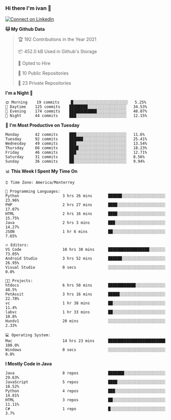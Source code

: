 ### Hi there I'm ivan 👋
[![Connect on LinkedIn](https://img.shields.io/badge/--linkedin?label=LinkedIn&logo=LinkedIn&style=social)](https://www.linkedin.com/in/ivanjtm)
<!--START_SECTION:waka-->
**🐱 My Github Data** 

> 🏆 192 Contributions in the Year 2021
 > 
> 📦 452.0 kB Used in Github's Storage 
 > 
> 💼 Opted to Hire
 > 
> 📜 10 Public Repositories 
 > 
> 🔑 23 Private Repositories  
 > 
**I'm a Night 🦉** 

```text
🌞 Morning    19 commits     █░░░░░░░░░░░░░░░░░░░░░░░░   5.25% 
🌆 Daytime    125 commits    ████████░░░░░░░░░░░░░░░░░   34.53% 
🌃 Evening    174 commits    ████████████░░░░░░░░░░░░░   48.07% 
🌙 Night      44 commits     ███░░░░░░░░░░░░░░░░░░░░░░   12.15%

```
📅 **I'm Most Productive on Tuesday** 

```text
Monday       42 commits     ███░░░░░░░░░░░░░░░░░░░░░░   11.6% 
Tuesday      92 commits     ██████░░░░░░░░░░░░░░░░░░░   25.41% 
Wednesday    49 commits     ███░░░░░░░░░░░░░░░░░░░░░░   13.54% 
Thursday     66 commits     ████░░░░░░░░░░░░░░░░░░░░░   18.23% 
Friday       46 commits     ███░░░░░░░░░░░░░░░░░░░░░░   12.71% 
Saturday     31 commits     ██░░░░░░░░░░░░░░░░░░░░░░░   8.56% 
Sunday       36 commits     ██░░░░░░░░░░░░░░░░░░░░░░░   9.94%

```


📊 **This Week I Spent My Time On** 

```text
⌚︎ Time Zone: America/Monterrey

💬 Programming Languages: 
Python                   3 hrs 26 mins       ██████░░░░░░░░░░░░░░░░░░░   23.96% 
PHP                      2 hrs 27 mins       ████░░░░░░░░░░░░░░░░░░░░░   17.07% 
HTML                     2 hrs 16 mins       ████░░░░░░░░░░░░░░░░░░░░░   15.75% 
Java                     2 hrs 3 mins        ███░░░░░░░░░░░░░░░░░░░░░░   14.27% 
JSON                     1 hr 6 mins         ██░░░░░░░░░░░░░░░░░░░░░░░   7.65%

🔥 Editors: 
VS Code                  10 hrs 30 mins      ██████████████████░░░░░░░   73.05% 
Android Studio           3 hrs 52 mins       ██████░░░░░░░░░░░░░░░░░░░   26.95% 
Visual Studio            0 secs              ░░░░░░░░░░░░░░░░░░░░░░░░░   0.0%

🐱‍💻 Projects: 
htdocs                   6 hrs 58 mins       ████████████░░░░░░░░░░░░░   48.5% 
PetAssit                 3 hrs 16 mins       █████░░░░░░░░░░░░░░░░░░░░   22.78% 
vc                       1 hr 38 mins        ██░░░░░░░░░░░░░░░░░░░░░░░   11.4% 
labvc                    1 hr 33 mins        ██░░░░░░░░░░░░░░░░░░░░░░░   10.8% 
Hundv1                   20 mins             ░░░░░░░░░░░░░░░░░░░░░░░░░   2.33%

💻 Operating System: 
Mac                      14 hrs 23 mins      █████████████████████████   100.0% 
Windows                  0 secs              ░░░░░░░░░░░░░░░░░░░░░░░░░   0.0%

```

**I Mostly Code in Java** 

```text
Java                     8 repos             ███████░░░░░░░░░░░░░░░░░░   29.63% 
JavaScript               5 repos             ████░░░░░░░░░░░░░░░░░░░░░   18.52% 
Python                   4 repos             ███░░░░░░░░░░░░░░░░░░░░░░   14.81% 
HTML                     3 repos             ██░░░░░░░░░░░░░░░░░░░░░░░   11.11% 
C#                       1 repo              █░░░░░░░░░░░░░░░░░░░░░░░░   3.7%

```



<!--END_SECTION:waka-->

<!--
<p align="center">
  <img src ="https://github-readme-stats.vercel.app/api?username=ivanjtm&show_icons=true&count_private=true&theme=default&hide_border=true&include_all_commits=true?count_private=true">
  <img src ="https://github-readme-stats.vercel.app/api/top-langs/?username=ivanjtm&layout=compact&hide_border=true&langs_count=50">
  <img src="https://github-readme-stats.vercel.app/api/wakatime?username=ivanjtm&hide_border=true"> 
</p>
-->
